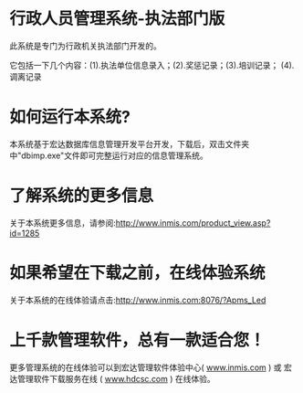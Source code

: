 # 行政人员管理系统-执法部门版

此系统是专门为行政机关执法部门开发的。

它包括一下几个内容：(1).执法单位信息录入；(2).奖惩记录；(3).培训记录； (4).调离记录

# 如何运行本系统?

本系统基于宏达数据库信息管理开发平台开发，下载后，双击文件夹中"dbimp.exe"文件即可完整运行对应的信息管理系统。

# 了解系统的更多信息

关于本系统更多信息，请参阅:http://www.inmis.com/product_view.asp?id=1285

# 如果希望在下载之前，在线体验系统

关于本系统的在线体验请点击:http://www.inmis.com:8076/?Apms_Led

# 上千款管理软件，总有一款适合您！

更多管理系统的在线体验可以到宏达管理软件体验中心( www.inmis.com ) 或 宏达管理软件下载服务在线 ( www.hdcsc.com ) 在线体验。

